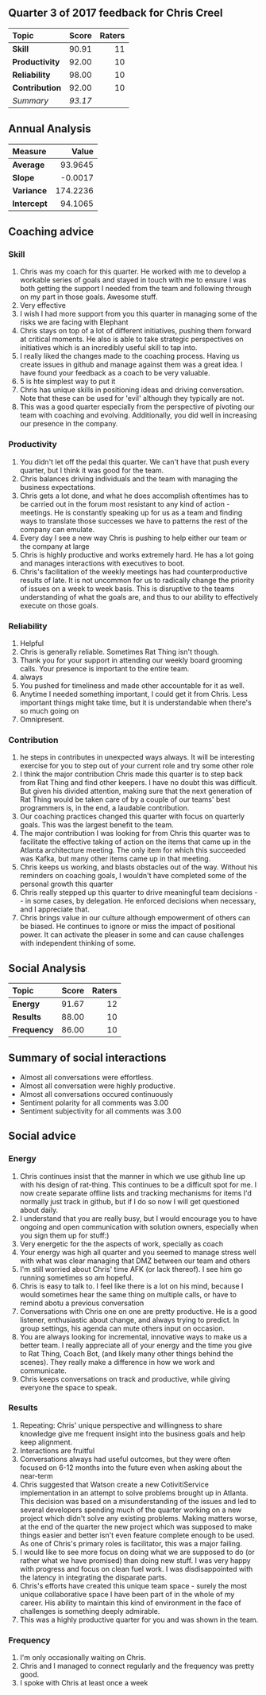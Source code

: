 ## Quarter 3 of 2017 feedback for Chris Creel
|Topic|Score|Raters|
|:---|---:|---:|
|**Skill**|90.91|11|
|**Productivity**|92.00|10|
|**Reliability**|98.00|10|
|**Contribution**|92.00|10|
|_*Summary*_|_*93.17*_||

## Annual Analysis
|Measure|Value|
|:---|---:|
|__Average__|93.9645|
|__Slope__|-0.0017|
|__Variance__|174.2236|
|__Intercept__|94.1065|

## Coaching advice
### Skill
1) Chris was my coach for this quarter. He worked with me to develop a workable series of goals and stayed in touch with me to ensure I was both getting the support I needed from the team and following through on my part in those goals. Awesome stuff.
2) Very effective
3) I wish I had more support from you this quarter in managing some of the risks we are facing with Elephant
4) Chris stays on top of a lot of different initiatives, pushing them forward at critical moments.  He also is able to take strategic perspectives on initiatives which is an incredibly useful skill to tap into.
5) I really liked the changes made to the coaching process. Having us create issues in github and manage against them was a great idea. I have found your feedback as a coach to be very valuable.
6) 5 is hte simplest way to put it
7) Chris has unique skills in positioning ideas and driving conversation. Note that these can be used for 'evil' although they typically are not. 
8) This was a good quarter especially from the perspective of pivoting our team with coaching and evolving.  Additionally, you did well in increasing our presence in the company.
### Productivity
1) You didn't let off the pedal this quarter.  We can't have that push every quarter, but I think it was good for the team.
2) Chris balances driving individuals and the team with managing the business expectations.
3) Chris gets a lot done, and what he does accomplish oftentimes has to be carried out in the forum most resistant to any kind of action - meetings.  He is constantly speaking up for us as a team and finding ways to translate those successes we have to patterns the rest of the company can emulate.
4) Every day I see a new way Chris is pushing to help either our team or the company at large
5) Chris is highly productive and works extremely hard. He has a lot going and manages interactions with executives to boot. 
6) Chris's facilitation of the weekly meetings has had counterproductive results of late. It is not uncommon for us to radically change the priority of issues on a week to week basis. This is disruptive to the teams understanding of what the goals are, and thus to our ability to effectively execute on those goals.
### Reliability
1) Helpful
2) Chris is generally reliable. Sometimes Rat Thing isn't though.
3) Thank you for your support in attending our weekly board grooming calls.  Your presence is important to the entire team.
4) always
5) You pushed for timeliness and made other accountable for it as well.
6) Anytime I needed something important, I could get it from Chris. Less important things might take time, but it is understandable when there's so much going on
7) Omnipresent.
### Contribution
1) he steps in contributes in unexpected ways always. It will be interesting exercise for you to step out of your current role and try some other role
2) I think the major contribution Chris made this quarter is to step back from Rat Thing and find other keepers.  I have no doubt this was difficult.  But given his divided attention, making sure that the next generation of Rat Thing would be taken care of by a couple of our teams' best programmers is, in the end, a laudable contribution.
3) Our coaching practices changed this quarter with focus on quarterly goals.  This was the largest benefit to the team.
4) The major contribution I was looking for from Chris this quarter was to facilitate the effective taking of action on the items that came up in the Atlanta architecture meeting. The only item for which this succeeded was Kafka, but many other items came up in that meeting.
5) Chris keeps us working, and blasts obstacles out of the way. Without his reminders on coaching goals, I wouldn't have completed some of the personal growth this quarter
6) Chris really stepped up this quarter to drive meaningful team decisions -- in some cases, by delegation. He enforced decisions when necessary, and I appreciate that.
7) Chris brings value in our culture although empowerment of others can be biased. He continues to ignore or miss the impact of positional power. It can activate the pleaser in some and can cause challenges with independent thinking of some.


## Social Analysis
|Topic|Score|Raters|
|:---|---:|---:|
|**Energy**|91.67|12|
|**Results**|88.00|10|
|**Frequency**|86.00|10|



## Summary of social interactions

   * Almost all conversations were effortless.
   * Almost all conversation were highly productive.
   * Almost all conversations occured continuously
   * Sentiment polarity for all comments was 3.00
   * Sentiment subjectivity for all comments was 3.00

## Social advice
### Energy
1) Chris continues insist that the manner in which we use github line up with his design of rat-thing. This continues to be a difficult spot for me. I now create separate offline lists and tracking mechanisms for items I'd normally just track in github, but if I do so now I will get questioned about daily.
2) I understand that you are really busy, but I would encourage you to have ongoing and open communication with solution owners, especially when you sign them up for stuff:)
3) Very energetic for the the aspects of work, specially as coach
4) Your energy was high all quarter and you seemed to manage stress well with what was clear managing that DMZ between our team and others
5) I'm still worried about Chris' time AFK (or lack thereof). I see him go running sometimes so am hopeful.
6) Chris is easy to talk to. I feel like there is a lot on his mind, because I would sometimes hear the same thing on multiple calls, or have to remind abotu a previous conversation
7) Conversations with Chris one on one are pretty productive. He is a good listener, enthusiastic about change, and always trying to predict. In group settings, his agenda can mute others input on occasion.
8) You are always looking for incremental, innovative ways to make us a better team. I really appreciate all of your energy and the time you give to Rat Thing, Coach Bot, (and likely many other things behind the scenes). They really make a difference in how we work and communicate.
9) Chris keeps conversations on track and productive, while giving everyone the space to speak.
### Results
1) Repeating: Chris' unique perspective and willingness to share knowledge give me frequent insight into the business goals and help keep alignment.
2) Interactions are fruitful
3) Conversations always had useful outcomes, but they were often focused on 6-12 months into the future even when asking about the near-term
4) Chris suggested that Watson create a new CotivitiService implementation in an attempt to solve problems brought up in Atlanta. This decision was based on a misunderstanding of the issues and led to several developers spending much of the quarter working on a new project which didn't solve any existing problems. Making matters worse, at the end of the quarter the new project which was supposed to make things easier and better isn't even feature complete enough to be used. As one of Chris's primary roles is facilitator, this was a major failing.
5) I would like to see more focus on doing what we are supposed to do (or rather what we have promised) than doing new stuff. I was very happy with progress and focus on clean fuel work. I was disdisappointed with the latency in integrating the disparate parts.
6) Chris's efforts have created this unique team space - surely the most unique collaborative space I have been part of in the whole of my career.  His ability to maintain this kind of environment in the face of challenges is something deeply admirable.
7) This was a highly productive quarter for you and was shown in the team.
### Frequency
1) I'm only occasionally waiting on Chris.
2) Chris and I managed to connect regularly and the frequency was pretty good.
3) I spoke with Chris at least once a week
